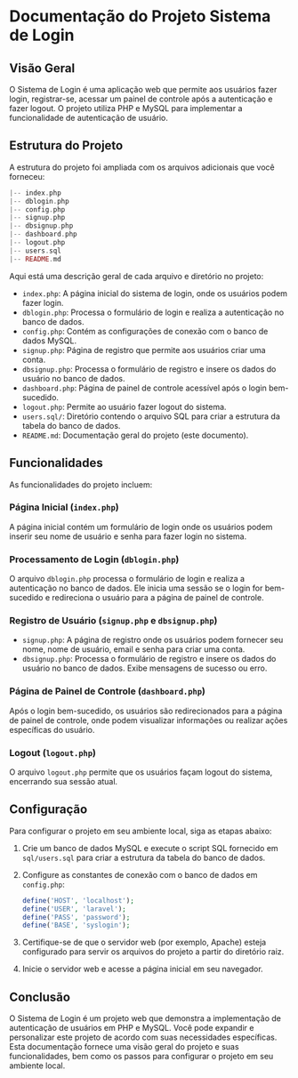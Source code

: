 # Documentação do Projeto Sistema de Login

## Visão Geral

O Sistema de Login é uma aplicação web que permite aos usuários fazer login, registrar-se, acessar um painel de controle após a autenticação e fazer logout. O projeto utiliza PHP e MySQL para implementar a funcionalidade de autenticação de usuário.

## Estrutura do Projeto

A estrutura do projeto foi ampliada com os arquivos adicionais que você forneceu:

```php
|-- index.php
|-- dblogin.php
|-- config.php
|-- signup.php
|-- dbsignup.php
|-- dashboard.php
|-- logout.php
|-- users.sql
|-- README.md
```

Aqui está uma descrição geral de cada arquivo e diretório no projeto:

- `index.php`: A página inicial do sistema de login, onde os usuários podem fazer login.
- `dblogin.php`: Processa o formulário de login e realiza a autenticação no banco de dados.
- `config.php`: Contém as configurações de conexão com o banco de dados MySQL.
- `signup.php`: Página de registro que permite aos usuários criar uma conta.
- `dbsignup.php`: Processa o formulário de registro e insere os dados do usuário no banco de dados.
- `dashboard.php`: Página de painel de controle acessível após o login bem-sucedido.
- `logout.php`: Permite ao usuário fazer logout do sistema.
- `users.sql/`: Diretório contendo o arquivo SQL para criar a estrutura da tabela do banco de dados.
- `README.md`: Documentação geral do projeto (este documento).

## Funcionalidades

As funcionalidades do projeto incluem:

### Página Inicial (`index.php`)

A página inicial contém um formulário de login onde os usuários podem inserir seu nome de usuário e senha para fazer login no sistema.

### Processamento de Login (`dblogin.php`)

O arquivo `dblogin.php` processa o formulário de login e realiza a autenticação no banco de dados. Ele inicia uma sessão se o login for bem-sucedido e redireciona o usuário para a página de painel de controle.

### Registro de Usuário (`signup.php` e `dbsignup.php`)

- `signup.php`: A página de registro onde os usuários podem fornecer seu nome, nome de usuário, email e senha para criar uma conta.
- `dbsignup.php`: Processa o formulário de registro e insere os dados do usuário no banco de dados. Exibe mensagens de sucesso ou erro.

### Página de Painel de Controle (`dashboard.php`)

Após o login bem-sucedido, os usuários são redirecionados para a página de painel de controle, onde podem visualizar informações ou realizar ações específicas do usuário.

### Logout (`logout.php`)

O arquivo `logout.php` permite que os usuários façam logout do sistema, encerrando sua sessão atual.

## Configuração

Para configurar o projeto em seu ambiente local, siga as etapas abaixo:

1. Crie um banco de dados MySQL e execute o script SQL fornecido em `sql/users.sql` para criar a estrutura da tabela do banco de dados.

2. Configure as constantes de conexão com o banco de dados em `config.php`:

   ```php
   define('HOST', 'localhost');
   define('USER', 'laravel');
   define('PASS', 'password');
   define('BASE', 'syslogin');
   ```

3. Certifique-se de que o servidor web (por exemplo, Apache) esteja configurado para servir os arquivos do projeto a partir do diretório raiz.

4. Inicie o servidor web e acesse a página inicial em seu navegador.

## Conclusão

O Sistema de Login é um projeto web que demonstra a implementação de autenticação de usuários em PHP e MySQL. Você pode expandir e personalizar este projeto de acordo com suas necessidades específicas. Esta documentação fornece uma visão geral do projeto e suas funcionalidades, bem como os passos para configurar o projeto em seu ambiente local.
